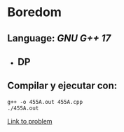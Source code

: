 # Boredom

## **Language:** *GNU G++ 17*

* ## DP

## **Compilar y ejecutar con**:

```
g++ -o 455A.out 455A.cpp
./455A.out
```

[Link to problem](https://codeforces.com/problemset/problem/455/A)
